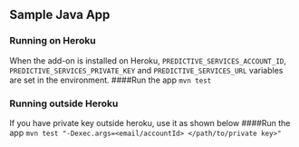 ## Sample Java App

<!--[![Deploy](https://www.herokucdn.com/deploy/button.svg)](https://heroku.com/deploy)-->
### Running on Heroku
When the add-on is installed on Heroku, `PREDICTIVE_SERVICES_ACCOUNT_ID`, `PREDICTIVE_SERVICES_PRIVATE_KEY` and `PREDICTIVE_SERVICES_URL` variables are set in the environment.
####Run the app
`mvn test`

### Running outside Heroku
If you have private key outside heroku, use it as shown below
####Run the app
`mvn test "-Dexec.args=<email/accountId> </path/to/private key>"`
